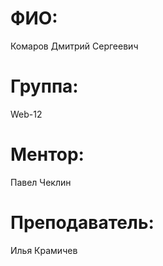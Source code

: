 # ФИО: 
Комаров Дмитрий Сергеевич
# Группа:
Web-12
# Ментор: 
Павел Чеклин
# Преподаватель: 
Илья Крамичев
